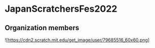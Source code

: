 # JapanScratchersFes2022

## Organization members

![https://cdn2.scratch.mit.edu/get_image/user/79685516_60x60.png]
